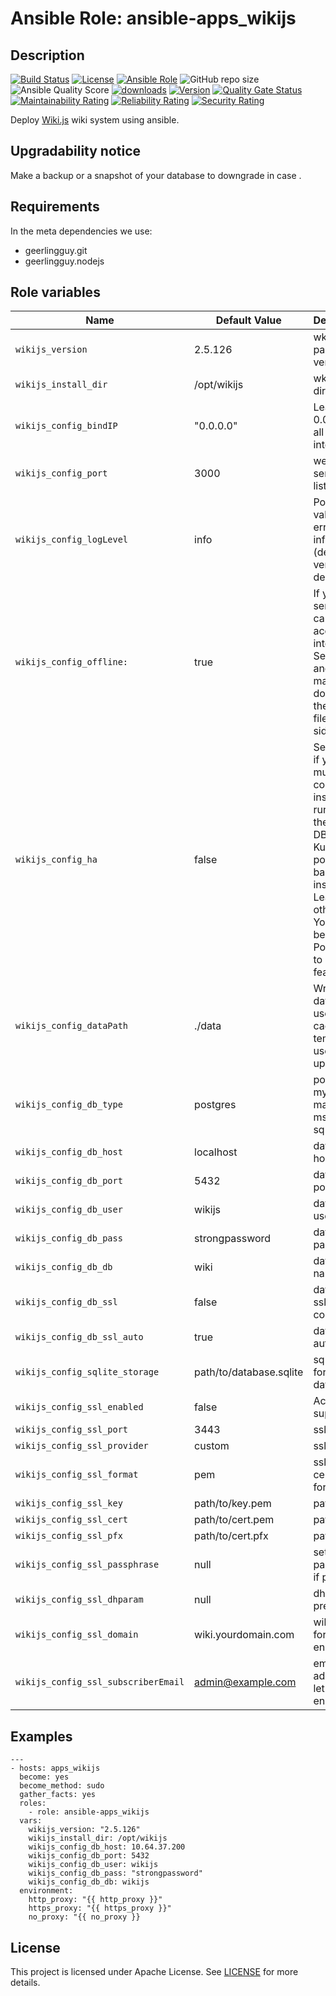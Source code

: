 # Ansible Role: ansible-apps_wikijs


## Description

[![Build Status](https://travis-ci.com/lotusnoir/ansible-apps_wikijs.svg?branch=master?style=flat)](https://travis-ci.com/lotusnoir/ansible-apps_wikijs)
[![License](https://img.shields.io/badge/license-Apache--2.0-brightgreen?style=flat)](https://opensource.org/licenses/Apache-2.0)
[![Ansible Role](https://img.shields.io/badge/galaxy-apps_wikijs-purple?style=flat)](https://galaxy.ansible.com/lotusnoir/apps_wikijs)
![GitHub repo size](https://img.shields.io/github/repo-size/lotusnoir/ansible-apps_wikijs?color=orange&style=flat)
![Ansible Quality Score](https://img.shields.io/ansible/quality/52300)
[![downloads](https://img.shields.io/ansible/role/d/52300)](https://galaxy.ansible.com/lotusnoir/apps_wikijs)
[![Version](https://img.shields.io/github/release/lotusnoir/ansible-apps_wikijs.svg)](https://github.com/lotusnoir/ansible-apps_wikijs/releases/)
[![Quality Gate Status](https://sonarcloud.io/api/project_badges/measure?project=lotusnoir_ansible-apps_wikijs&metric=alert_status)](https://sonarcloud.io/dashboard?id=lotusnoir_ansible-apps_wikijs)
[![Maintainability Rating](https://sonarcloud.io/api/project_badges/measure?project=lotusnoir_ansible-apps_wikijs&metric=sqale_rating)](https://sonarcloud.io/dashboard?id=lotusnoir_ansible-apps_wikijs)
[![Reliability Rating](https://sonarcloud.io/api/project_badges/measure?project=lotusnoir_ansible-apps_wikijs&metric=reliability_rating)](https://sonarcloud.io/dashboard?id=lotusnoir_ansible-apps_wikijs)
[![Security Rating](https://sonarcloud.io/api/project_badges/measure?project=lotusnoir_ansible-apps_wikijs&metric=security_rating)](https://sonarcloud.io/dashboard?id=lotusnoir_ansible-apps_wikijs)

Deploy [Wiki.js](https://wiki.js.org/) wiki system using ansible.

## Upgradability notice

Make a backup or a snapshot of your database to downgrade in case .

## Requirements

In the meta dependencies we use:

 - geerlingguy.git
 - geerlingguy.nodejs
 

## Role variables

| Name           | Default Value | Description                        |
| -------------- | ------------- | -----------------------------------|
| `wikijs_version` | 2.5.126 | wkijs package version |
| `wikijs_install_dir` | /opt/wikijs | wkijs install directory |
| `wikijs_config_bindIP` |  "0.0.0.0" | Leave 0.0.0.0 for all interfaces |
| `wikijs_config_port` |3000 | web service listen port |
| `wikijs_config_logLevel` |  info | Possible values: error, warn, info (default), verbose, debug, silly |
| `wikijs_config_offline:` | true | If your server cannot access the internet. Set to true and manually  download the offline files for sideloading |
| `wikijs_config_ha` |  false |  Set to true if you have multiple concurrent instances running off the same DB (e.g. Kubernetes pods / load balanced instances). Leave false otherwise. You MUST be using PostgreSQL to use this feature.|
| `wikijs_config_dataPath` |  ./data | Writeable data path used for cache and temporary user uploads. |
|`wikijs_config_db_type` | postgres | postgres, mysql, mariadb, mssql, sqlite |
|`wikijs_config_db_host` | localhost | database host |
|`wikijs_config_db_port` | 5432  | database port |
|`wikijs_config_db_user` | wikijs  | database username|
|`wikijs_config_db_pass` | strongpassword  | database password |
|`wikijs_config_db_db` | wiki  | database name |
|`wikijs_config_db_ssl` | false  | database ssl connection |
|`wikijs_config_db_ssl_auto` | true | database auto ssl |
|`wikijs_config_sqlite_storage` | path/to/database.sqlite| sqlite path for file database |
|`wikijs_config_ssl_enabled` | false | Activate ssl support |
|`wikijs_config_ssl_port` | 3443 | ssl port |
|`wikijs_config_ssl_provider` | custom | ssl provider |
|`wikijs_config_ssl_format` | pem | ssl certificate format |
|`wikijs_config_ssl_key` | path/to/key.pem | path to key |
|`wikijs_config_ssl_cert` | path/to/cert.pem | path to cert |
|`wikijs_config_ssl_pfx` | path/to/cert.pfx | path to pfx |
|`wikijs_config_ssl_passphrase` | null | set passphrase if present |
|`wikijs_config_ssl_dhparam` | null | dhparam if present |
|`wikijs_config_ssl_domain` | wiki.yourdomain.com | wikijs url for let's encrypt |
|`wikijs_config_ssl_subscriberEmail` | admin@example.com | email address for let's encrypt |

## Examples

	---
	- hosts: apps_wikijs
	  become: yes
	  become_method: sudo
	  gather_facts: yes
	  roles:
	    - role: ansible-apps_wikijs
	  vars:
	    wikijs_version: "2.5.126"
	    wikijs_install_dir: /opt/wikijs
  	    wikijs_config_db_host: 10.64.37.200
	    wikijs_config_db_port: 5432
	    wikijs_config_db_user: wikijs
	    wikijs_config_db_pass: "strongpassword"
	    wikijs_config_db_db: wikijs
	  environment: 
	    http_proxy: "{{ http_proxy }}"
	    https_proxy: "{{ https_proxy }}"
	    no_proxy: "{{ no_proxy }}

## License

This project is licensed under Apache License. See [LICENSE](/LICENSE) for more details.
